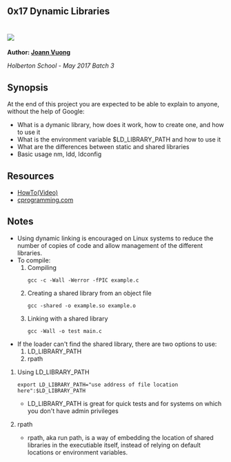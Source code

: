 ## 0x17 Dynamic Libraries

# <img src="http://www.bookmasters.com/wp-content/uploads/2012/11/digital-book.jpg">

**Author: [Joann Vuong](https://www.linkedin.com/in/joann-vuong-954b3220/)**

*Holberton School - May 2017 Batch 3*

## Synopsis

At the end of this project you are expected to be able to explain to anyone, without the help of Google:

- What is a dymanic library, how does it work, how to create one, and how to use it
- What is the environment variable $LD_LIBRARY_PATH and how to use it
- What are the differences between static and shared libraries
- Basic usage nm, ldd, ldconfig

## Resources

- [HowTo(Video)](https://www.youtube.com/watch?v=eW5he5uFBNM)
- [cprogramming.com](http://www.cprogramming.com/tutorial/shared-libraries-linux-gcc.html)

## Notes

- Using dynamic linking is encouraged on Linux systems to reduce the number of copies of code and allow management of the different libraries.
- To compile:
    1. Compiling
        ```
        gcc -c -Wall -Werror -fPIC example.c
        ```
    2. Creating a shared library from an object file
        ```
        gcc -shared -o example.so example.o
        ```
    3. Linking with a shared library
        ```
        gcc -Wall -o test main.c
        ```
- If the loader can't find the shared library, there are two options to use:
    1. LD_LIBRARY_PATH
    2. rpath

1. Using LD_LIBRARY_PATH
    ```
    export LD_LIBRARY_PATH="use address of file location here":$LD_LIBRARY_PATH
    ```
    * LD_LIBRARY_PATH is great for quick tests and for systems on which you don't have admin privileges

2. rpath
    - rpath, aka run path, is a way of embedding the location of shared libraries in the executiable itself, instead of relying on default locations or environment variables.
